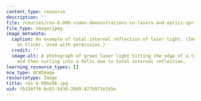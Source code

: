 ```yaml
---
content_type: resource
description: ''
file: /courses/res-6-006-video-demonstrations-in-lasers-and-optics-spring-2008/fb156ff66c61543620d9827b973e1b5e_res-6-006s08.jpg
file_type: image/jpeg
image_metadata:
  caption: An example of total internal reflection of laser light. (Image by [DrWurm](http://www.flickr.com/photos/drwurm/3333636253/)
    on Flickr. Used with permission.)
  credit: ''
  image-alt: A photograph of green laser light hitting the edge of a transparent cylinder
    and then curling into a helix due to total internal reflection.
learning_resource_types: []
ocw_type: OCWImage
resourcetype: Image
title: res-6-006s08.jpg
uid: fb156ff6-6c61-5436-20d9-827b973e1b5e
---
```

